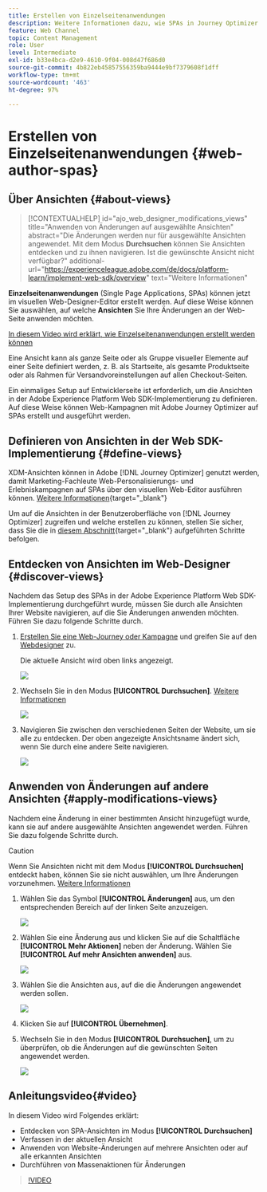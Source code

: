 ```yaml
---
title: Erstellen von Einzelseitenanwendungen
description: Weitere Informationen dazu, wie SPAs in Journey Optimizer erstellt und Änderungen an verschiedenen Ansichten vorgenommen werden können.
feature: Web Channel
topic: Content Management
role: User
level: Intermediate
exl-id: b33e4bca-d2e9-4610-9f04-008d47f686d0
source-git-commit: 4b822eb45857556359ba9444e9bf7379608f1dff
workflow-type: tm+mt
source-wordcount: '463'
ht-degree: 97%

---
```


# Erstellen von Einzelseitenanwendungen {#web-author-spas}

## Über Ansichten {#about-views}

>[!CONTEXTUALHELP]
>id="ajo_web_designer_modifications_views"
>title="Anwenden von Änderungen auf ausgewählte Ansichten"
>abstract="Die Änderungen werden nur für ausgewählte Ansichten angewendet. Mit dem Modus **Durchsuchen** können Sie Ansichten entdecken und zu ihnen navigieren. Ist die gewünschte Ansicht nicht verfügbar?"
>additional-url="https://experienceleague.adobe.com/de/docs/platform-learn/implement-web-sdk/overview" text="Weitere Informationen"

**Einzelseitenanwendungen** (Single Page Applications, SPAs) können jetzt im visuellen Web-Designer-Editor erstellt werden. Auf diese Weise können Sie auswählen, auf welche **Ansichten** Sie Ihre Änderungen an der Web-Seite anwenden möchten.

[In diesem Video wird erklärt, wie Einzelseitenanwendungen erstellt werden können](#video)

Eine Ansicht kann als ganze Seite oder als Gruppe visueller Elemente auf einer Seite definiert werden, z. B. als Startseite, als gesamte Produktseite oder als Rahmen für Versandvoreinstellungen auf allen Checkout-Seiten.

Ein einmaliges Setup auf Entwicklerseite ist erforderlich, um die Ansichten in der Adobe Experience Platform Web SDK-Implementierung zu definieren. Auf diese Weise können Web-Kampagnen mit Adobe Journey Optimizer auf SPAs erstellt und ausgeführt werden.

## Definieren von Ansichten in der Web SDK-Implementierung {#define-views}

XDM-Ansichten können in Adobe [!DNL Journey Optimizer] genutzt werden, damit Marketing-Fachleute Web-Personalisierungs- und Erlebniskampagnen auf SPAs über den visuellen Web-Editor ausführen können. [Weitere Informationen](https://experienceleague.adobe.com/docs/experience-platform/edge/personalization/ajo/web-spa-implementation.html?lang=de){target="_blank"}

Um auf die Ansichten in der Benutzeroberfläche von [!DNL Journey Optimizer] zugreifen und welche erstellen zu können, stellen Sie sicher, dass Sie die in [diesem Abschnitt](https://experienceleague.adobe.com/docs/experience-platform/edge/personalization/ajo/web-spa-implementation.html?lang=de#implement-xdm-views){target="_blank"} aufgeführten Schritte befolgen.

## Entdecken von Ansichten im Web-Designer {#discover-views}

Nachdem das Setup des SPAs in der Adobe Experience Platform Web SDK-Implementierung durchgeführt wurde, müssen Sie durch alle Ansichten Ihrer Website navigieren, auf die Sie Änderungen anwenden möchten. Führen Sie dazu folgende Schritte durch.

1. [Erstellen Sie eine Web-Journey oder Kampagne](create-web.md) und greifen Sie auf den [Webdesigner](web-visual-editor.md) zu.

   Die aktuelle Ansicht wird oben links angezeigt.

   ![](assets/web-designer-view-home.png)

1. Wechseln Sie in den Modus **[!UICONTROL Durchsuchen]**. [Weitere Informationen](web-visual-editor.md#browse-mode)

   ![](assets/web-designer-view-browse.png)

1. Navigieren Sie zwischen den verschiedenen Seiten der Website, um sie alle zu entdecken. Der oben angezeigte Ansichtsname ändert sich, wenn Sie durch eine andere Seite navigieren.

   ![](assets/web-designer-other-view.png)

## Anwenden von Änderungen auf andere Ansichten {#apply-modifications-views}

Nachdem eine Änderung in einer bestimmten Ansicht hinzugefügt wurde, kann sie auf andere ausgewählte Ansichten angewendet werden. Führen Sie dazu folgende Schritte durch.

>[!CAUTION]
>
>Wenn Sie Ansichten nicht mit dem Modus **[!UICONTROL Durchsuchen]** entdeckt haben, können Sie sie nicht auswählen, um Ihre Änderungen vorzunehmen. [Weitere Informationen](#discover-views)

1. Wählen Sie das Symbol **[!UICONTROL Änderungen]** aus, um den entsprechenden Bereich auf der linken Seite anzuzeigen.

   ![](assets/web-designer-view-modifications-pane.png)

1. Wählen Sie eine Änderung aus und klicken Sie auf die Schaltfläche **[!UICONTROL Mehr Aktionen]** neben der Änderung. Wählen Sie **[!UICONTROL Auf mehr Ansichten anwenden]** aus.

   ![](assets/web-designer-modifications-more-actions.png)

1. Wählen Sie die Ansichten aus, auf die die Änderungen angewendet werden sollen.

   ![](assets/web-designer-modifications-apply-to.png)

1. Klicken Sie auf **[!UICONTROL Übernehmen]**.

1. Wechseln Sie in den Modus **[!UICONTROL Durchsuchen]**, um zu überprüfen, ob die Änderungen auf die gewünschten Seiten angewendet werden.

   ![](assets/web-designer-modifications-applied-view.png)

## Anleitungsvideo{#video}

In diesem Video wird Folgendes erklärt:

* Entdecken von SPA-Ansichten im Modus **[!UICONTROL Durchsuchen]**
* Verfassen in der aktuellen Ansicht
* Anwenden von Website-Änderungen auf mehrere Ansichten oder auf alle erkannten Ansichten
* Durchführen von Massenaktionen für Änderungen

>[!VIDEO](https://video.tv.adobe.com/v/3424536/?quality=12&learn=on)
